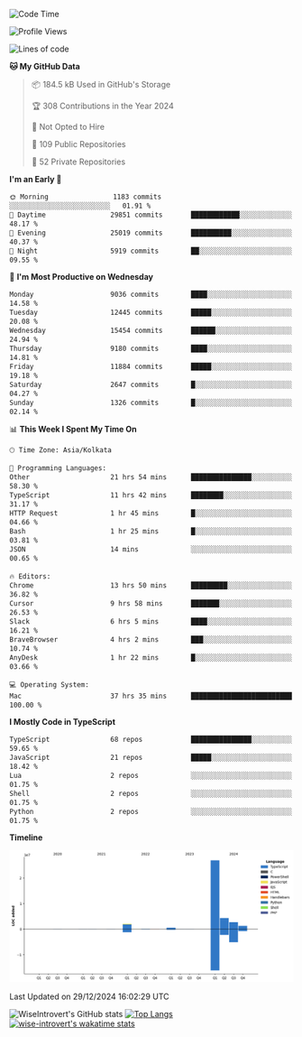 <!--START_SECTION:waka-->
![Code Time](http://img.shields.io/badge/Code%20Time-2%2C043%20hrs%209%20mins-blue)

![Profile Views](http://img.shields.io/badge/Profile%20Views-0-blue)

![Lines of code](https://img.shields.io/badge/From%20Hello%20World%20I%27ve%20Written-38.1%20million%20lines%20of%20code-blue)

**🐱 My GitHub Data** 

> 📦 184.5 kB Used in GitHub's Storage 
 > 
> 🏆 308 Contributions in the Year 2024
 > 
> 🚫 Not Opted to Hire
 > 
> 📜 109 Public Repositories 
 > 
> 🔑 52 Private Repositories 
 > 
**I'm an Early 🐤** 

```text
🌞 Morning                1183 commits        ░░░░░░░░░░░░░░░░░░░░░░░░░   01.91 % 
🌆 Daytime                29851 commits       ████████████░░░░░░░░░░░░░   48.17 % 
🌃 Evening                25019 commits       ██████████░░░░░░░░░░░░░░░   40.37 % 
🌙 Night                  5919 commits        ██░░░░░░░░░░░░░░░░░░░░░░░   09.55 % 
```
📅 **I'm Most Productive on Wednesday** 

```text
Monday                   9036 commits        ████░░░░░░░░░░░░░░░░░░░░░   14.58 % 
Tuesday                  12445 commits       █████░░░░░░░░░░░░░░░░░░░░   20.08 % 
Wednesday                15454 commits       ██████░░░░░░░░░░░░░░░░░░░   24.94 % 
Thursday                 9180 commits        ████░░░░░░░░░░░░░░░░░░░░░   14.81 % 
Friday                   11884 commits       █████░░░░░░░░░░░░░░░░░░░░   19.18 % 
Saturday                 2647 commits        █░░░░░░░░░░░░░░░░░░░░░░░░   04.27 % 
Sunday                   1326 commits        █░░░░░░░░░░░░░░░░░░░░░░░░   02.14 % 
```


📊 **This Week I Spent My Time On** 

```text
🕑︎ Time Zone: Asia/Kolkata

💬 Programming Languages: 
Other                    21 hrs 54 mins      ███████████████░░░░░░░░░░   58.30 % 
TypeScript               11 hrs 42 mins      ████████░░░░░░░░░░░░░░░░░   31.17 % 
HTTP Request             1 hr 45 mins        █░░░░░░░░░░░░░░░░░░░░░░░░   04.66 % 
Bash                     1 hr 25 mins        █░░░░░░░░░░░░░░░░░░░░░░░░   03.81 % 
JSON                     14 mins             ░░░░░░░░░░░░░░░░░░░░░░░░░   00.65 % 

🔥 Editors: 
Chrome                   13 hrs 50 mins      █████████░░░░░░░░░░░░░░░░   36.82 % 
Cursor                   9 hrs 58 mins       ███████░░░░░░░░░░░░░░░░░░   26.53 % 
Slack                    6 hrs 5 mins        ████░░░░░░░░░░░░░░░░░░░░░   16.21 % 
BraveBrowser             4 hrs 2 mins        ███░░░░░░░░░░░░░░░░░░░░░░   10.74 % 
AnyDesk                  1 hr 22 mins        █░░░░░░░░░░░░░░░░░░░░░░░░   03.66 % 

💻 Operating System: 
Mac                      37 hrs 35 mins      █████████████████████████   100.00 % 
```

**I Mostly Code in TypeScript** 

```text
TypeScript               68 repos            ███████████████░░░░░░░░░░   59.65 % 
JavaScript               21 repos            █████░░░░░░░░░░░░░░░░░░░░   18.42 % 
Lua                      2 repos             ░░░░░░░░░░░░░░░░░░░░░░░░░   01.75 % 
Shell                    2 repos             ░░░░░░░░░░░░░░░░░░░░░░░░░   01.75 % 
Python                   2 repos             ░░░░░░░░░░░░░░░░░░░░░░░░░   01.75 % 
```



**Timeline**

![Lines of Code chart](https://raw.githubusercontent.com/wise-introvert/wise-introvert/master/assets/bar_graph.png)


 Last Updated on 29/12/2024 16:02:29 UTC
<!--END_SECTION:waka-->

![WiseIntrovert's GitHub stats](https://github-readme-stats.vercel.app/api?username=wise-introvert&count_private=true&show_icons=true)
[![Top Langs](https://github-readme-stats.vercel.app/api/top-langs/?username=wise-introvert&langs_count=10)](https://github.com/anuraghazra/github-readme-stats)
[![wise-introvert's wakatime stats](https://github-readme-stats.vercel.app/api/wakatime?username=wiseintrovert)](https://github.com/anuraghazra/github-readme-stats)
